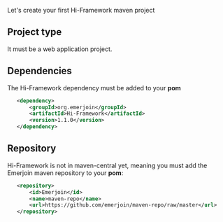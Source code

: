 <!--Topic description-->
<description>Let's create your first Hi-Framework maven project</description>

## Project type
It must be a web application project.


## Dependencies
The Hi-Framework dependency must be added to your __pom__
```xml
   <dependency>
       <groupId>org.emerjoin</groupId>
       <artifactId>Hi-Framework</artifactId>
       <version>1.1.0</version>
   </dependency>
```

## Repository
Hi-Framework is not in maven-central yet, meaning you must add the Emerjoin maven repository to your __pom__:

```xml
   <repository>
       <id>Emerjoin</id>
       <name>maven-repo</name>
       <url>https://github.com/emerjoin/maven-repo/raw/master</url>
   </repository>
```
        
